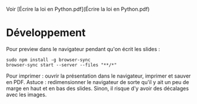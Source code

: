 Voir [Écrire la loi en Python.pdf](Écrire la loi en Python.pdf)

# Développement

Pour preview dans le navigateur pendant qu'on écrit les slides :

```
sudo npm install -g browser-sync
browser-sync start --server --files "**/*"
```

Pour imprimer : ouvrir la présentation dans le navigateur, imprimer et sauver en PDF.
Astuce : redimensionner le navigateur de sorte qu'il y ait un peu de marge en haut et en bas des slides.
Sinon, il risque d'y avoir des décalages avec les images.